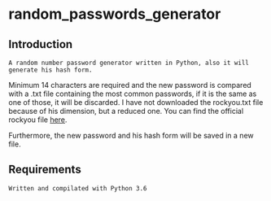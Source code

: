 # random_passwords_generator

## Introduction
`A random number password generator written in Python, also it will generate his hash form.` 
<br />

Minimum 14 characters are required and the new password is compared with a .txt file containing the most common passwords, if it is the same as one of those, it will be discarded. I have not downloaded the rockyou.txt file because of his dimension, but a reduced one. You can find the official rockyou file <a href="https://github.com/brannondorsey/naive-hashcat/releases/download/data/rockyou.txt" target="_blank">here</a>.
<br />
  
Furthermore, the new password and his hash form will be saved in a new file.

## Requirements
`Written and compilated with Python 3.6`
